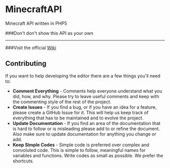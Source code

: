 MinecraftAPI
============

Minecraft API written in PHP5

###Don't don't show this API as your own
***
###Visit the official [Wiki](https://github.com/DamiHack/MinecraftAPI/wiki)

Contributing
------------
If you want to help developing the editor there are a few things you'll need to:
* **Comment Everything** - Comments help everyone understand what you did, how, and why. Please try to leave useful comments and keep with the commenting style of the rest of the project.
* **Create Issues** - If you find a bug, or if you have an idea for a feature, please create a GitHub Issue for it.  This will help us keep track of everything that has to be maintained and to evolve the project.
* **Update Documentation** - If you find an area of the documentation that is hard to follow or is misleading please add to or refine the document.  Also make sure to update documentation for anything you change or add.
* **Keep Simple Codes** - Simple code is preferred over complex and convoluted code. This is simple to follow, meaningful names for variables and functions. Write codes as small as possible. We prefer the shortcuts.
